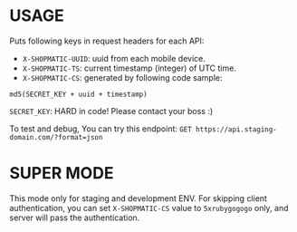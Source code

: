# USAGE

Puts following keys in request headers for each API:

- `X-SHOPMATIC-UUID`: uuid from each mobile device.
- `X-SHOPMATIC-TS`: current timestamp (integer) of UTC time.
- `X-SHOPMATIC-CS`: generated by following code sample:

```
md5(SECRET_KEY + uuid + timestamp)
```
`SECRET_KEY`: HARD in code! Please contact your boss :)

To test and debug, You can try this endpoint:
`GET https://api.staging-domain.com/?format=json`

# SUPER MODE

This mode only for staging and development ENV.
For skipping client authentication, you can set `X-SHOPMATIC-CS` value to `5xrubygogogo` only, and server will pass the authentication.
